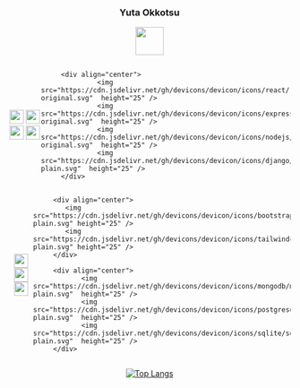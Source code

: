 
<link rel="stylesheet" href="https://cdn.jsdelivr.net/gh/devicons/devicon@v2.15.1/devicon.min.css">
<div align="center">

### Yuta Okkotsu
         
<a href="https://www.linkedin.com/in/yutaokkotsu/"><img src="https://cdn.jsdelivr.net/gh/devicons/devicon/icons/linkedin/linkedin-original.svg" height="50" /></a>

</div>

<div style="display:flex; justify-content: space-evenly; align-items: center;">
         <div align="center">          
                  <img src="https://cdn.jsdelivr.net/gh/devicons/devicon/icons/python/python-original.svg"  height="25" />
                  <img src="https://cdn.jsdelivr.net/gh/devicons/devicon/icons/javascript/javascript-plain.svg" height="25" />
                  <img src="https://cdn.jsdelivr.net/gh/devicons/devicon/icons/css3/css3-plain.svg"  height="25" /> 
                  <img src="https://cdn.jsdelivr.net/gh/devicons/devicon/icons/html5/html5-plain.svg"  height="25" />          
         </div>

         <div align="center">             
                  <img src="https://cdn.jsdelivr.net/gh/devicons/devicon/icons/react/react-original.svg"  height="25" />
                  <img src="https://cdn.jsdelivr.net/gh/devicons/devicon/icons/express/express-original.svg"  height="25" />
                  <img src="https://cdn.jsdelivr.net/gh/devicons/devicon/icons/nodejs/nodejs-original.svg"  height="25" />
                  <img src="https://cdn.jsdelivr.net/gh/devicons/devicon/icons/django/django-plain.svg"  height="25" />
         </div>
</div>

<div style="display:flex; justify-content: space-evenly; align-items: center;">
         <div align="center">           
                <img src="https://cdn.jsdelivr.net/gh/devicons/devicon/icons/illustrator/illustrator-plain.svg" height="25"/>
                <img src="https://cdn.jsdelivr.net/gh/devicons/devicon/icons/photoshop/photoshop-plain.svg" height="25"/>
                <img src="https://cdn.jsdelivr.net/gh/devicons/devicon/icons/premierepro/premierepro-plain.svg" height="25"/>
         </div>

         <div align="center"> 
            <img src="https://cdn.jsdelivr.net/gh/devicons/devicon/icons/bootstrap/bootstrap-plain.svg" height="25" />
            <img src="https://cdn.jsdelivr.net/gh/devicons/devicon/icons/tailwindcss/tailwindcss-plain.svg" height="25" />
         </div>

         <div align="center"> 
                <img src="https://cdn.jsdelivr.net/gh/devicons/devicon/icons/mongodb/mongodb-plain.svg"  height="25" />
                <img src="https://cdn.jsdelivr.net/gh/devicons/devicon/icons/postgresql/postgresql-plain.svg"  height="25" />
                <img src="https://cdn.jsdelivr.net/gh/devicons/devicon/icons/sqlite/sqlite-plain.svg"  height="25" /> 
         </div>
</div>     

<div align="center">

[![Top Langs](https://github-readme-stats.vercel.app/api/top-langs/?username=yutaokkots&custom_title=Languages&theme=transparent&layout=compact&title_color=1d615b&hide=Procfile)](https://github.com/anuraghazra/github-readme-stats)

</div>



<!--
**yutaokkots/yutaokkots** is a ✨ _special_ ✨ repository because its `README.md` (this file) appears on your GitHub profile.
Here are some ideas to get you started:
- 🔭 I’m currently working on ...
- 🌱 I’m currently learning ...
- 👯 I’m looking to collaborate on ...
- 🤔 I’m looking for help with ...
- 💬 Ask me about ...
- 📫 How to reach me: ...
- 😄 Pronouns: ...
- ⚡ Fun fact: ...
-->
